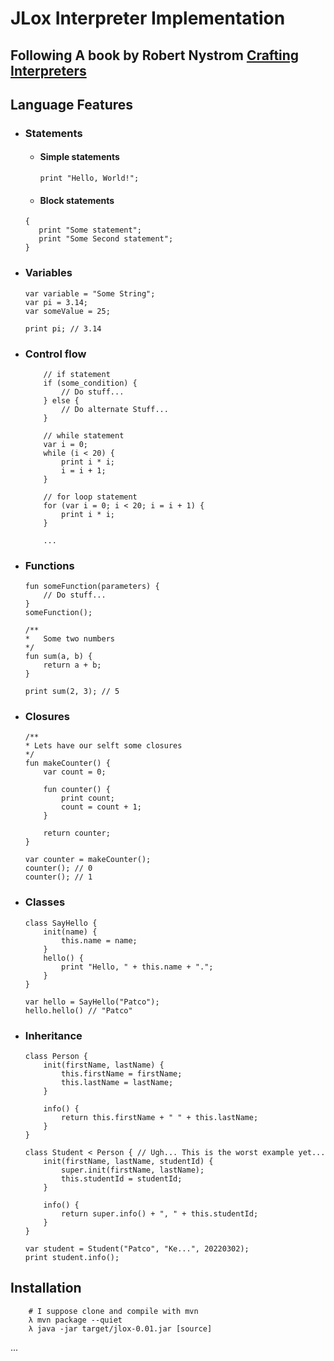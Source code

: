 # JLox Interpreter Implementation
## Following A book by Robert Nystrom [Crafting Interpreters](https://craftinginterpreters.com/)

## Language Features

- ### Statements
    - #### Simple statements  
        ```
        print "Hello, World!";
        ```
    - #### Block statements
    ```
    {
       print "Some statement";
       print "Some Second statement"; 
    }
    ```
- ### Variables
    ```
    var variable = "Some String";
    var pi = 3.14;
    var someValue = 25;
    
    print pi; // 3.14
    ```
- ### Control flow
    ```
        // if statement
        if (some_condition) {
            // Do stuff...
        } else {
            // Do alternate Stuff...
        }
        
        // while statement
        var i = 0;
        while (i < 20) {
            print i * i;
            i = i + 1;
        }
        
        // for loop statement
        for (var i = 0; i < 20; i = i + 1) {
            print i * i;
        }
        
        ...
    ```
- ### Functions
    ```
    fun someFunction(parameters) {
        // Do stuff...
    }
    someFunction();
    
    /**
    *   Some two numbers
    */
    fun sum(a, b) {
        return a + b;
    }
    
    print sum(2, 3); // 5
    ```
- ### Closures
    ```
    /**
    * Lets have our selft some closures
    */
    fun makeCounter() {
        var count = 0;
        
        fun counter() {
            print count;
            count = count + 1;
        }
        
        return counter;
    }
    
    var counter = makeCounter();
    counter(); // 0
    counter(); // 1
    ```
- ### Classes
    ```
    class SayHello {
        init(name) {
            this.name = name;
        }
        hello() {
            print "Hello, " + this.name + ".";
        }
    }
    
    var hello = SayHello("Patco");
    hello.hello() // "Patco"
    
    ```
- ### Inheritance
    ```
    class Person {
        init(firstName, lastName) {
            this.firstName = firstName;
            this.lastName = lastName;
        }
        
        info() {
            return this.firstName + " " + this.lastName;
        }
    }
    
    class Student < Person { // Ugh... This is the worst example yet...
        init(firstName, lastName, studentId) {
            super.init(firstName, lastName);
            this.studentId = studentId;
        }
        
        info() {
            return super.info() + ", " + this.studentId;
        }
    }
    
    var student = Student("Patco", "Ke...", 20220302);
    print student.info();
    ```

## Installation

```
    # I suppose clone and compile with mvn
    λ mvn package --quiet
    λ java -jar target/jlox-0.01.jar [source]
```

...
